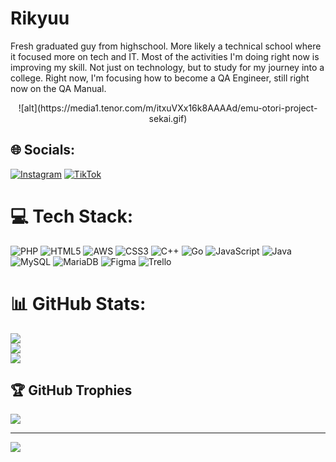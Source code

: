 # Rikyuu

Fresh graduated guy from highschool. More likely a technical school where it focused more on tech and IT. Most of the activities I'm doing right now is improving my skill. Not just on technology, but to study for my journey into a college. Right now, I'm focusing how to become a QA Engineer, still right now on the QA Manual.

<div align="center"> 
![alt](https://media1.tenor.com/m/itxuVXx16k8AAAAd/emu-otori-project-sekai.gif)
</div>

## 🌐 Socials:
[![Instagram](https://img.shields.io/badge/Instagram-%23E4405F.svg?logo=Instagram&logoColor=white)](https://instagram.com/kuurifeelalive) 
[![TikTok](https://img.shields.io/badge/TikTok-%23000000.svg?logo=TikTok&logoColor=white)](https://tiktok.com/@reekyo) 

# 💻 Tech Stack:
![PHP](https://img.shields.io/badge/php-%23777BB4.svg?style=for-the-badge&logo=php&logoColor=white) ![HTML5](https://img.shields.io/badge/html5-%23E34F26.svg?style=for-the-badge&logo=html5&logoColor=white) ![AWS](https://img.shields.io/badge/AWS-%23FF9900.svg?style=for-the-badge&logo=amazon-aws&logoColor=white) ![CSS3](https://img.shields.io/badge/css3-%231572B6.svg?style=for-the-badge&logo=css3&logoColor=white) ![C++](https://img.shields.io/badge/c++-%2300599C.svg?style=for-the-badge&logo=c%2B%2B&logoColor=white) ![Go](https://img.shields.io/badge/go-%2300ADD8.svg?style=for-the-badge&logo=go&logoColor=white) ![JavaScript](https://img.shields.io/badge/javascript-%23323330.svg?style=for-the-badge&logo=javascript&logoColor=%23F7DF1E) ![Java](https://img.shields.io/badge/java-%23ED8B00.svg?style=for-the-badge&logo=openjdk&logoColor=white) ![MySQL](https://img.shields.io/badge/mysql-4479A1.svg?style=for-the-badge&logo=mysql&logoColor=white) ![MariaDB](https://img.shields.io/badge/MariaDB-003545?style=for-the-badge&logo=mariadb&logoColor=white) ![Figma](https://img.shields.io/badge/figma-%23F24E1E.svg?style=for-the-badge&logo=figma&logoColor=white) ![Trello](https://img.shields.io/badge/Trello-%23026AA7.svg?style=for-the-badge&logo=Trello&logoColor=white)
# 📊 GitHub Stats:
![](https://github-readme-stats.vercel.app/api?username=Rdhkyuu&theme=dark&hide_border=false&include_all_commits=true&count_private=true)<br/>
![](https://github-readme-streak-stats.herokuapp.com/?user=Rdhkyuu&theme=dark&hide_border=false)<br/>
![](https://github-readme-stats.vercel.app/api/top-langs/?username=Rdhkyuu&theme=dark&hide_border=false&include_all_commits=true&count_private=true&layout=compact)

## 🏆 GitHub Trophies
![](https://github-profile-trophy.vercel.app/?username=Rdhkyuu&theme=gruvbox&no-frame=false&no-bg=false&margin-w=4)


---
[![](https://visitcount.itsvg.in/api?id=Rdhkyuu&icon=0&color=9)](https://visitcount.itsvg.in)

<!-- Proudly created with GPRM ( https://gprm.itsvg.in ) --> 